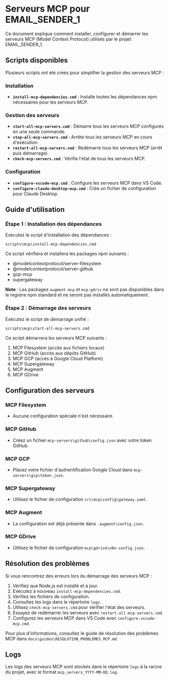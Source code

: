 # Serveurs MCP pour EMAIL_SENDER_1

Ce document explique comment installer, configurer et démarrer les serveurs MCP (Model Context Protocol) utilisés par le projet EMAIL_SENDER_1.

## Scripts disponibles

Plusieurs scripts ont été créés pour simplifier la gestion des serveurs MCP :

### Installation

- **`install-mcp-dependencies.cmd`** : Installe toutes les dépendances npm nécessaires pour les serveurs MCP.

### Gestion des serveurs

- **`start-all-mcp-servers.cmd`** : Démarre tous les serveurs MCP configurés en une seule commande.
- **`stop-all-mcp-servers.cmd`** : Arrête tous les serveurs MCP en cours d'exécution.
- **`restart-all-mcp-servers.cmd`** : Redémarre tous les serveurs MCP (arrêt puis démarrage).
- **`check-mcp-servers.cmd`** : Vérifie l'état de tous les serveurs MCP.

### Configuration

- **`configure-vscode-mcp.cmd`** : Configure les serveurs MCP dans VS Code.
- **`configure-claude-desktop-mcp.cmd`** : Crée un fichier de configuration pour Claude Desktop.

## Guide d'utilisation

### Étape 1 : Installation des dépendances

Exécutez le script d'installation des dépendances :

```
scripts\mcp\install-mcp-dependencies.cmd
```

Ce script vérifiera et installera les packages npm suivants :
- @modelcontextprotocol/server-filesystem
- @modelcontextprotocol/server-github
- gcp-mcp
- supergateway

**Note** : Les packages `augment-mcp` et `mcp-gdriv` ne sont pas disponibles dans le registre npm standard et ne seront pas installés automatiquement.

### Étape 2 : Démarrage des serveurs

Exécutez le script de démarrage unifié :

```
scripts\mcp\start-all-mcp-servers.cmd
```

Ce script démarrera les serveurs MCP suivants :
1. MCP Filesystem (accès aux fichiers locaux)
2. MCP GitHub (accès aux dépôts GitHub)
3. MCP GCP (accès à Google Cloud Platform)
4. MCP Supergateway
5. MCP Augment
6. MCP GDrive

## Configuration des serveurs

### MCP Filesystem
- Aucune configuration spéciale n'est nécessaire.

### MCP GitHub
- Créez un fichier `mcp-servers\github\config.json` avec votre token GitHub.

### MCP GCP
- Placez votre fichier d'authentification Google Cloud dans `mcp-servers\gcp\token.json`.

### MCP Supergateway
- Utilisez le fichier de configuration `src\mcp\config\gateway.yaml`.

### MCP Augment
- La configuration est déjà présente dans `.augment\config.json`.

### MCP GDrive
- Utilisez le fichier de configuration `mcp\gdrive\n8n-config.json`.

## Résolution des problèmes

Si vous rencontrez des erreurs lors du démarrage des serveurs MCP :

1. Vérifiez que Node.js est installé et à jour.
2. Exécutez à nouveau `install-mcp-dependencies.cmd`.
3. Vérifiez les fichiers de configuration.
4. Consultez les logs dans le répertoire `logs`.
5. Utilisez `check-mcp-servers.cmd` pour vérifier l'état des serveurs.
6. Essayez de redémarrer les serveurs avec `restart-all-mcp-servers.cmd`.
7. Configurez les serveurs MCP dans VS Code avec `configure-vscode-mcp.cmd`.

Pour plus d'informations, consultez le guide de résolution des problèmes MCP dans `docs\guides\RESOLUTION_PROBLEMES_MCP.md`.

## Logs

Les logs des serveurs MCP sont stockés dans le répertoire `logs` à la racine du projet, avec le format `mcp_servers_YYYY-MM-DD.log`.
